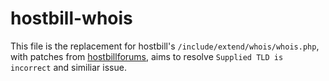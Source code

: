 hostbill-whois
==============

This file is the replacement for hostbill's `/include/extend/whois/whois.php`, with patches from [hostbillforums](http://www.hostbillforums.com/index.php/topic,68.0.html), aims to resolve `Supplied TLD is incorrect` and similiar issue.